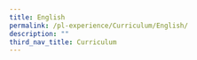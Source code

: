 ```yaml
---
title: English
permalink: /pl-experience/Curriculum/English/
description: ""
third_nav_title: Curriculum
---
```

